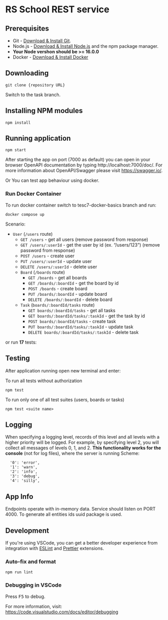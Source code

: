 # RS School REST service

## Prerequisites

- Git - [Download & Install Git](https://git-scm.com/downloads).
- Node.js - [Download & Install Node.js](https://nodejs.org/en/download/) and the npm package manager.
- **Your Node vershon should be >= 16.0.0**
- Docker - [Download & Install Docker](https://docs.docker.com/engine/install/)

## Downloading

```
git clone {repository URL}
```

Switch to the task branch.

## Installing NPM modules

```
npm install
```
## Running application

```
npm start
```

After starting the app on port (7000 as default) you can open
in your browser OpenAPI documentation by typing http://localhost:7000/doc/.
For more information about OpenAPI/Swagger please visit https://swagger.io/.

Or You can test app behaviour using docker. 
### Run Docker Container
To run docker container switch to tesc7-docker-basics branch and run:
```
docker compose up
```
Scenario:
 * `User` (`/users` route)
      * `GET /users` - get all users (remove password from response)
      * `GET /users/:userId` - get the user by id (ex. “/users/123”) (remove password from response)
      * `POST /users` - create user
      * `PUT /users/:userId` - update user
      * `DELETE /users/:userId` - delete user
    * `Board` (`/boards` route)
      * `GET /boards` - get all boards
      * `GET /boards/:boardId` - get the board by id
      * `POST /boards` - create board
      * `PUT /boards/:boardId` - update board
      * `DELETE /boards/:boardId` - delete board
    * `Task` (`boards/:boardId/tasks` route)
      * `GET boards/:boardId/tasks` - get all tasks
      * `GET boards/:boardId/tasks/:taskId` - get the task by id
      * `POST boards/:boardId/tasks` - create task
      * `PUT boards/:boardId/tasks/:taskId` - update task
      * `DELETE boards/:boardId/tasks/:taskId` - delete task
     
or run **17** tests:

## Testing

After application running open new terminal and enter:

To run all tests without authorization

```
npm test
```

To run only one of all test suites (users, boards or tasks)

```
npm test <suite name>
```
## Logging

When specifying a logging level, records of this level and all levels with a higher priority will be logged. For example, by specifying level 2, you will collect all messages of levels 0, 1, and 2. **This functionality works for the console** (not for log files),  where the server is running
Scheme:
```
  '0': 'error',
  '1': 'warn',
  '2': 'info',
  '3': 'debug',
  '4': 'silly',
```

## App Info

Endpoints operate  with in-memory data.
Service should listen on PORT 4000.
To generate all entities ids  uuid package is used.


## Development

If you're using VSCode, you can get a better developer experience from integration with [ESLint](https://marketplace.visualstudio.com/items?itemName=dbaeumer.vscode-eslint) and [Prettier](https://marketplace.visualstudio.com/items?itemName=esbenp.prettier-vscode) extensions.

### Auto-fix and format

```
npm run lint
```

### Debugging in VSCode

Press <kbd>F5</kbd> to debug.

For more information, visit: https://code.visualstudio.com/docs/editor/debugging
